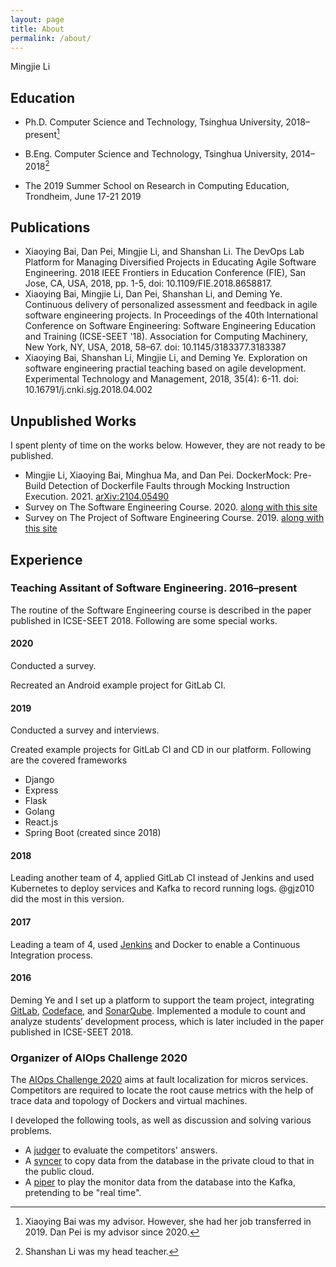 ```yaml
---
layout: page
title: About
permalink: /about/
---
```

Mingjie Li

## Education

- Ph.D. Computer Science and Technology, Tsinghua University, 2018–present[^advisor]
- B.Eng. Computer Science and Technology, Tsinghua University, 2014–2018[^head-teacher]

- The 2019 Summer School on Research in Computing Education, Trondheim, June 17-21 2019

## Publications

- Xiaoying Bai, Dan Pei, Mingjie Li, and Shanshan Li. The DevOps Lab Platform for Managing Diversified Projects in Educating Agile Software Engineering. 2018 IEEE Frontiers in Education Conference (FIE), San Jose, CA, USA, 2018, pp. 1-5, doi: 10.1109/FIE.2018.8658817.
- Xiaoying Bai, Mingjie Li, Dan Pei, Shanshan Li, and Deming Ye. Continuous delivery of personalized assessment and feedback in agile software engineering projects. In Proceedings of the 40th International Conference on Software Engineering: Software Engineering Education and Training (ICSE-SEET '18). Association for Computing Machinery, New York, NY, USA, 2018, 58–67. doi: 10.1145/3183377.3183387
- Xiaoying Bai, Shanshan Li, Mingjie Li, and Deming Ye. Exploration on software engineering practial teaching based on agile development. Experimental Technology and Management, 2018, 35(4): 6-11. doi: 10.16791/j.cnki.sjg.2018.04.002

## Unpublished Works

I spent plenty of time on the works below.
However, they are not ready to be published.

- Mingjie Li, Xiaoying Bai, Minghua Ma, and Dan Pei. DockerMock: Pre-Build Detection of Dockerfile Faults through Mocking Instruction Execution. 2021. [arXiv:2104.05490](https://arxiv.org/abs/2104.05490)
- Survey on The Software Engineering Course. 2020. [along with this site](/assets/report/2020软件工程课程情况调查.pdf)
- Survey on The Project of Software Engineering Course. 2019. [along with this site](/assets/report/2019软件工程作业情况调查.pdf)

## Experience

### Teaching Assitant of Software Engineering. 2016–present

The routine of the Software Engineering course is described in the paper published in ICSE-SEET 2018.
Following are some special works.

#### 2020

Conducted a survey.

Recreated an Android example project for GitLab CI.

#### 2019

Conducted a survey and interviews.

Created example projects for GitLab CI and CD in our platform.
Following are the covered frameworks
- Django
- Express
- Flask
- Golang
- React.js
- Spring Boot (created since 2018)

#### 2018

Leading another team of 4, applied GitLab CI instead of Jenkins and used Kubernetes to deploy services and Kafka to record running logs.
@gjz010 did the most in this version.

#### 2017

Leading a team of 4, used [Jenkins](https://www.jenkins.io) and Docker to enable a Continuous Integration process.

#### 2016

Deming Ye and I set up a platform to support the team project, integrating [GitLab](https://about.gitlab.com), [Codeface](https://github.com/siemens/codeface), and [SonarQube](https://www.sonarqube.org).
Implemented a module to count and analyze students’ development process, which is later included in the paper published in ICSE-SEET 2018.

### Organizer of AIOps Challenge 2020

The [AIOps Challenge 2020](http://iops.ai/competition_detail/?competition_id=15&flag=1) aims at fault localization for micros services. 
Competitors are required to locate the root cause metrics with the help of trace data and topology of Dockers and virtual machines. 

I developed the following tools, as well as discussion and solving various problems.

- A [judger](https://github.com/NetManAIOps/aiops2020-judge) to evaluate the competitors' answers.
- A [syncer](https://gitee.com/limjcst/mysql-sync) to copy data from the database in the private cloud to that in the public cloud.
- A [piper](https://gitee.com/limjcst/log-pipe) to play the monitor data from the database into the Kafka, pretending to be "real time".

[^advisor]: Xiaoying Bai was my advisor. However, she had her job transferred in 2019. Dan Pei is my advisor since 2020.
[^head-teacher]: Shanshan Li was my head teacher.
